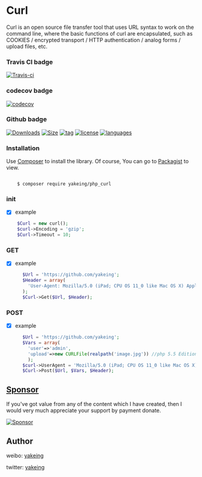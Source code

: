# Curl

Curl is an open source file transfer tool that uses URL syntax to work on the command line, where the basic functions of curl are encapsulated, such as COOKIES / encrypted transport / HTTP authentication / analog forms / upload files, etc.

### Travis CI badge

[![Travis-ci](https://api.travis-ci.com/yakeing/php_curl.svg?branch=main)](https://travis-ci.com/yakeing/php_curl)

### codecov badge

[![codecov](https://codecov.io/gh/yakeing/php_curl/branch/main/graph/badge.svg)](https://codecov.io/gh/yakeing/php_curl)

### Github badge

[![Downloads](https://badging.tk/github/downloads/yakeing/php_curl?icon=github)](../../)
[![Size](https://badging.tk/github/size/yakeing/php_curl?icon=github)](src)
[![tag](https://badging.tk/github/tag/yakeing/php_curl?icon=github)](../../releases)
[![license](https://badging.tk/static/license/555/MPL-2.0/fe7d37?icon=github)](LICENSE)
[![languages](https://badging.tk/static/language/555/PHP/34abef?icon=github)](../../search?l=php)

### Installation

Use [Composer](https://getcomposer.org) to install the library.
Of course, You can go to [Packagist](https://packagist.org/packages/yakeing/php_curl) to view.

```

    $ composer require yakeing/php_curl

```

### init

- [x] example
```php
    $Curl = new curl();
    $curl->Encoding = 'gzip';
    $Curl->Timeout = 10;
```

### GET

- [x] example
```php
      $Url = 'https://github.com/yakeing';
      $Header = array(
        'User-Agent: Mozilla/5.0 (iPad; CPU OS 11_0 like Mac OS X) AppleWebKit/604.1.28'
      );
      $Curl->Get($Url, $Header);
```

### POST

- [x] example
```php
      $Url = 'https://github.com/yakeing';
      $Vars = array(
        'user'=>'admin',
        'upload'=>new CURLFile(realpath('image.jpg')) //php 5.5 Edition
        );
      $curl->UserAgent = 'Mozilla/5.0 (iPad; CPU OS 11_0 like Mac OS X) AppleWebKit/604.1.28';
      $Curl->Post($Url, $Vars, $Header);
```

[Sponsor](https://github.com/yakeing/Documentation/blob/master/Sponsor/README.md)
---

If you've got value from any of the content which I have created, then I would very much appreciate your support by payment donate.

[![Sponsor](https://badging.tk/static/Sponsor/EA4AAA?icon=heart)](https://github.com/yakeing/Documentation/blob/master/Sponsor/README.md)

Author
---

weibo: [yakeing](https://weibo.com/yakeing)

twitter: [yakeing](https://twitter.com/yakeing)
